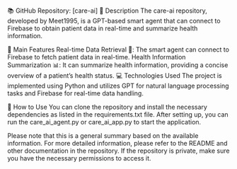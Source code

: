 📚 GitHub Repository: [care-ai]
📝 Description
The care-ai repository, developed by Meet1995, is a GPT-based smart agent that can connect to Firebase to obtain patient data in real-time and summarize health information.

🌟 Main Features
Real-time Data Retrieval 🔄: The smart agent can connect to Firebase to fetch patient data in real-time.
Health Information Summarization 📊: It can summarize health information, providing a concise overview of a patient’s health status.
💻 Technologies Used
The project is implemented using Python and utilizes GPT for natural language processing tasks and Firebase for real-time data handling.

🚀 How to Use
You can clone the repository and install the necessary dependencies as listed in the requirements.txt file. After setting up, you can run the care_ai_agent.py or care_ai_app.py to start the application.

Please note that this is a general summary based on the available information. For more detailed information, please refer to the README and other documentation in the repository. If the repository is private, make sure you have the necessary permissions to access it.
